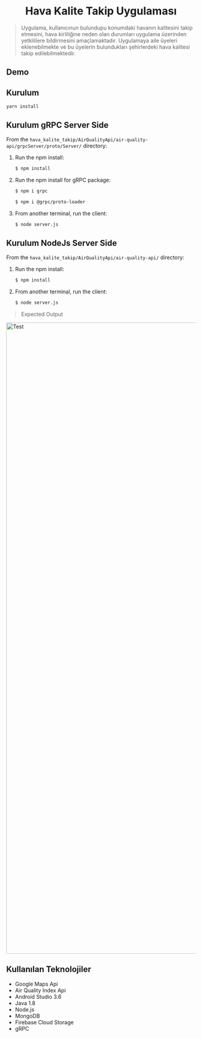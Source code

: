 <h1 align="center">Hava Kalite Takip Uygulaması</h1>


> Uygulama, kullanıcınun bulundupu konumdaki havanın kalitesini takip etmesini, hava kirliliğine neden olan durumları uygulama üzerinden yetkililere bildirmesini amaçlamaktadır. Uygulamaya aile üyeleri eklenebilmekte ve bu üyelerin bulundukları şehirlerdeki hava kalitesi takip edilebilmektedir.

## Demo



## Kurulum

```
yarn install

```
## Kurulum gRPC Server Side

From the `hava_kalite_takip/AirQualityApi/air-quality-api/grpcServer/proto/Server/` directory:

 1. Run the npm install:

    ```sh
    $ npm install
    ```
 2. Run the npm install for gRPC package:

    ```sh
    $ npm i grpc    

    $ npm i @grpc/proto-loader
    ```

 2. From another terminal, run the client:

    ```sh
    $ node server.js
    ```
## Kurulum NodeJs Server Side

From the `hava_kalite_takip/AirQualityApi/air-quality-api/` directory:

 1. Run the npm install:

    ```sh
    $ npm install
    ```
 2. From another terminal, run the client:

    ```sh
    $ node server.js
    ```
> Expected Output

<img width="1679" alt="Test" src="https://user-images.githubusercontent.com/31216880/80509145-a88fbc00-8981-11ea-8c93-f01e773a7f20.png">

## Kullanılan Teknolojiler

* Google Maps Api
* Air Quality Index Api
* Android Studio 3.6
* Java 1.8
* Node.js 
* MongoDB 
* Firebase Cloud Storage
* gRPC


